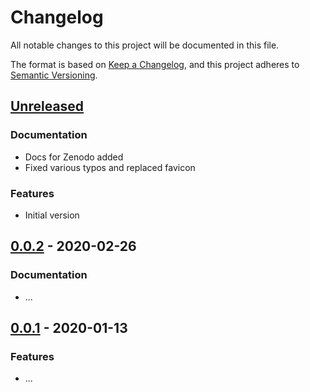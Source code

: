 # Changelog

All notable changes to this project will be documented in this file.

The format is based on [Keep a Changelog](https://keepachangelog.com/en/1.0.0/),
and this project adheres to [Semantic Versioning](https://semver.org/spec/v2.0.0.html).

## [Unreleased](https://github.com/mtwente/geschichtstage25/compare/...HEAD)

### Documentation

- Docs for Zenodo added
- Fixed various typos and replaced favicon

### Features

- Initial version

## [0.0.2](https://github.com/mtwente/geschichtstage25/compare/v0.0.1...v0.0.2) - 2020-02-26

### Documentation

- ...

## [0.0.1](https://github.com/mtwente/geschichtstage25/releases/tag/v0.0.1) - 2020-01-13

### Features

- ...
